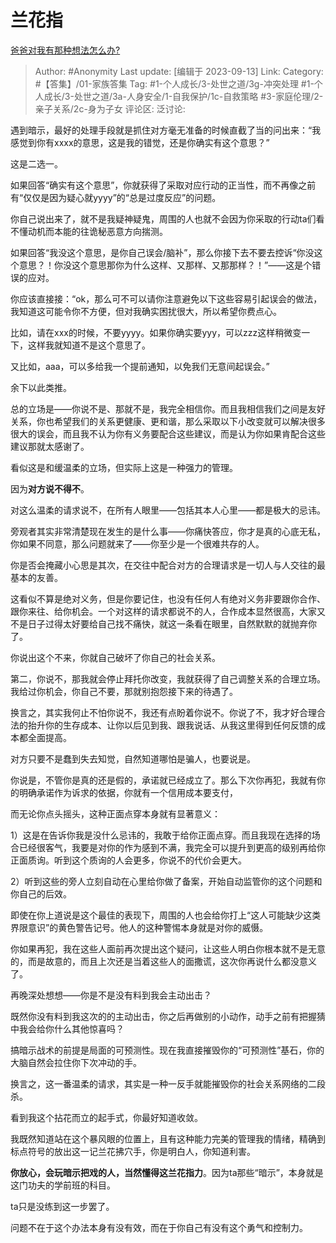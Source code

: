 # 兰花指
[爸爸对我有那种想法怎么办?](https://www.zhihu.com/question/619408417/answer/3209665157)

> Author: #Anonymity
> Last update: [编辑于 2023-09-13]
> Link:
> Category: #【答集】/01-家族答集
> Tag: #1-个人成长/3-处世之道/3g-冲突处理  #1-个人成长/3-处世之道/3a-人身安全/1-自我保护/1c-自救策略 #3-家庭伦理/2-亲子关系/2c-身为子女
> 评论区:
> 泛讨论:

遇到暗示，最好的处理手段就是抓住对方毫无准备的时候直截了当的问出来：“我感觉到你有xxxx的意思，这是我的错觉，还是你确实有这个意思？”

这是二选一。

如果回答“确实有这个意思”，你就获得了采取对应行动的正当性，而不再像之前有“仅仅是因为疑心就yyyy”的“总是过度反应”的问题。

你自己说出来了，就不是我疑神疑鬼，周围的人也就不会因为你采取的行动ta们看不懂动机而本能的往诡秘恶意方向揣测。

如果回答“我没这个意思，是你自己误会/脑补”，那么你接下去不要去控诉“你没这个意思？！你没这个意思那你为什么这样、又那样、又那那样？！”——这是个错误的应对。

你应该直接接：“ok，那么可不可以请你注意避免以下这些容易引起误会的做法，我知道这可能令你不方便，但对我确实困扰很大，所以希望你费点心。

比如，请在xxx的时候，不要yyyy。如果你确实要yyy，可以zzz这样稍微变一下，这样我就知道不是这个意思了。

又比如，aaa，可以多给我一个提前通知，以免我们无意间起误会。”

余下以此类推。

总的立场是——你说不是、那就不是，我完全相信你。而且我相信我们之间是友好关系，你也希望我们的关系更健康、更和谐，那么采取以下小改变就可以解决很多很大的误会，而且我不认为你有义务要配合这些建议，而是认为你如果肯配合这些建议那就太感谢了。

看似这是和缓温柔的立场，但实际上这是一种强力的管理。

因为**对方说不得不**。

对这么温柔的请求说不，在所有人眼里——包括其本人心里——都是极大的忌讳。

旁观者其实非常清楚现在发生的是什么事——你痛快答应，你才是真的心底无私，你如果不同意，那么问题就来了——你至少是一个很难共存的人。

你是否会掩藏小心思是其次，在交往中配合对方的合理请求是一切人与人交往的最基本的友善。

这看似不算是绝对义务，但是你要记住，也没有任何人有绝对义务非要跟你合作、跟你来往、给你机会。一个对这样的请求都说不的人，合作成本显然很高，大家又不是日子过得太好要给自己找不痛快，就这一条看在眼里，自然默默的就抛弃你了。

你说出这个不来，你就自己破坏了你自己的社会关系。

第二，你说不，那我就会停止拜托你改变，我就获得了自己调整关系的合理立场。我给过你机会，你自己不要，那就别抱怨接下来的待遇了。

换言之，其实我何止不怕你说不，我还有点盼着你说不。你说了不，我才好合理合法的抬升你的生存成本、让你以后见到我、跟我说话、从我这里得到任何反馈的成本都全面提高。

对方只要不是蠢到失去知觉，自然知道哪怕是骗人，也要说是。

你说是，不管你是真的还是假的，承诺就已经成立了。那么下次你再犯，我就有你的明确承诺作为诉求的依据，你就有一个信用成本要支付，

而无论你点头摇头，这种正面点穿本身就有显著意义：

1）这是在告诉你我是没什么忌讳的，我敢于给你正面点穿。而且我现在选择的场合已经很客气，我要是对你的作为感到不满，我完全可以提升到更高的级别再给你正面质询。听到这个质询的人会更多，你说不的代价会更大。

2）听到这些的旁人立刻自动在心里给你做了备案，开始自动监管你的这个问题和你自己的后效。

即使在你上道说是这个最佳的表现下，周围的人也会给你打上“这人可能缺少这类界限意识”的黄色警告记号。他人的这种警惕本身就是对你的威慑。

你如果再犯，我在这些人面前再次提出这个疑问，让这些人明白你根本就不是无意的，而是故意的，而且上次还是当着这些人的面撒谎，这次你再说什么都没意义了。

再晚深处想想——你是不是没有料到我会主动出击？

既然你没有料到我这次的的主动出击，你之后再做别的小动作，动手之前有把握猜中我会给你什么其他惊喜吗？

搞暗示战术的前提是局面的可预测性。现在我直接摧毁你的“可预测性”基石，你的大脑自然会拉住你下次冲动的手。

换言之，这一番温柔的请求，其实是一种一反手就能摧毁你的社会关系网络的二段杀。

看到我这个拈花而立的起手式，你最好知道收敛。

我既然知道站在这个暴风眼的位置上，且有这种能力完美的管理我的情绪，精确到标点符号的放出这一记兰花拂穴手，你是明白人，你知道利害。

**你放心，会玩暗示把戏的人，当然懂得这兰花指力**。因为ta那些“暗示”，本身就是这门功夫的学前班的科目。

ta只是没练到这一步罢了。

问题不在于这个办法本身有没有效，而在于你自己有没有这个勇气和控制力。
